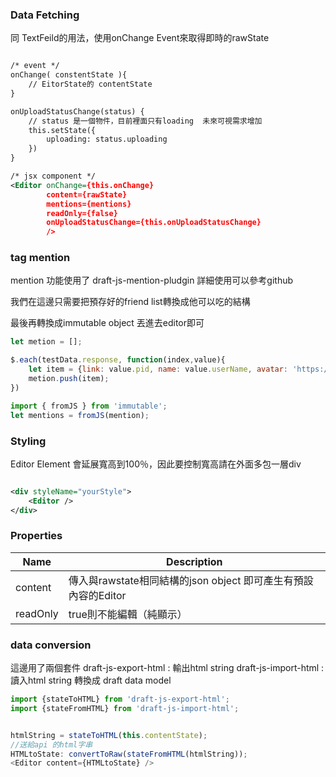 ### Data Fetching

同 TextFeild的用法，使用onChange Event來取得即時的rawState

``` xml

/* event */
onChange( constentState ){
	// EitorState的 contentState 
}

onUploadStatusChange(status) {
	// status 是一個物件，目前裡面只有loading  未來可視需求增加
	this.setState({
		uploading: status.uploading
	})
}

/* jsx component */
<Editor onChange={this.onChange}
		content={rawState}
		mentions={mentions}
		readOnly={false}
		onUploadStatusChange={this.onUploadStatusChange}
		/>

```

### tag mention

mention 功能使用了 draft-js-mention-pludgin  詳細使用可以參考github

我們在這邊只需要把預存好的friend list轉換成他可以吃的結構

最後再轉換成immutable object 丟進去editor即可

``` javascript
let metion = [];

$.each(testData.response, function(index,value){
	let item = {link: value.pid, name: value.userName, avatar: 'https://pbs.twimg.com/profile_images/517863945/mattsailing_400x400.jpg'};
	metion.push(item);
})

import { fromJS } from 'immutable';
let mentions = fromJS(mention);
```
### Styling

Editor Element 會延展寬高到100％，因此要控制寬高請在外面多包一層div

``` xml

<div styleName="yourStyle">
	<Editor />
</div>

```

### Properties

|Name|Description|
|----|--------------|
|content|傳入與rawstate相同結構的json object 即可產生有預設內容的Editor|
|readOnly|true則不能編輯（純顯示）|

### data conversion

這邊用了兩個套件
draft-js-export-html : 輸出html string
draft-js-import-html : 讀入html string 轉換成 draft data model

``` javascript
import {stateToHTML} from 'draft-js-export-html';
import {stateFromHTML} from 'draft-js-import-html';


htmlString = stateToHTML(this.contentState);
//送給api 的html字串
HTMLtoState: convertToRaw(stateFromHTML(htmlString));
<Editor content={HTMLtoState} />
```